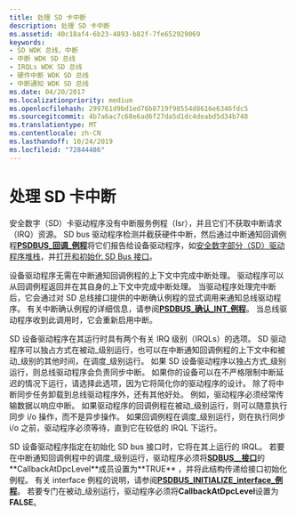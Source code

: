 ```yaml
---
title: 处理 SD 卡中断
description: 处理 SD 卡中断
ms.assetid: 40c18af4-6b23-4893-b82f-7fe652929069
keywords:
- SD WDK 总线，中断
- 中断 WDK SD 总线
- IRQLs WDK SD 总线
- 硬件中断 WDK SD 总线
- 中断通知 WDK SD 总线
ms.date: 04/20/2017
ms.localizationpriority: medium
ms.openlocfilehash: 299761d9bd1ed76b8719f98554d8616e6346fdc5
ms.sourcegitcommit: 4b7a6ac7c68e6ad6f27da5d1dc4deabd5d34b748
ms.translationtype: MT
ms.contentlocale: zh-CN
ms.lasthandoff: 10/24/2019
ms.locfileid: "72844486"
---
```

# <a name="handling-sd-card-interrupts"></a>处理 SD 卡中断


安全数字（SD）卡驱动程序没有中断服务例程（Isr），并且它们不获取中断请求（IRQ）资源。 SD bus 驱动程序检测并截获硬件中断，然后通过中断通知回调例程[**PSDBUS\_回调\_例程**](https://docs.microsoft.com/windows-hardware/drivers/ddi/ntddsd/nc-ntddsd-sdbus_callback_routine)将它们报告给设备驱动程序，如[安全数字部分（SD）驱动程序堆栈](https://docs.microsoft.com/windows-hardware/drivers/sd/sd-card-driver-stack)，并[打开和初始化 SD Bus 接口](https://docs.microsoft.com/windows-hardware/drivers/sd/opening--initializing-and-closing-an-sd-card-bus-interface)。

设备驱动程序无需在中断通知回调例程的上下文中完成中断处理。 驱动程序可以从回调例程返回并在其自身的上下文中完成中断处理。 当驱动程序处理完中断后，它会通过对 SD 总线接口提供的中断确认例程的显式调用来通知总线驱动程序。 有关中断确认例程的详细信息，请参阅[**PSDBUS\_确认\_INT\_例程**](https://docs.microsoft.com/windows-hardware/drivers/ddi/ntddsd/nc-ntddsd-psdbus_acknowledge_int_routine)。 当总线驱动程序收到此调用时，它会重新启用中断。

SD 设备驱动程序在其运行时具有两个有关 IRQ 级别（IRQLs）的选项。 SD 驱动程序可以独占方式在被动\_级别运行，也可以在中断通知回调例程的上下文中和被动\_级别的其他时间，在调度\_级别运行。 如果 SD 设备驱动程序以独占方式\_级别运行，则总线驱动程序会负责同步中断。 如果你的设备可以在不严格限制中断延迟的情况下运行，请选择此选项，因为它将简化你的驱动程序的设计。 除了将中断同步任务卸载到总线驱动程序外，还有其他好处。 例如，驱动程序必须经常传输数据以响应中断。 如果驱动程序的回调例程在被动\_级别运行，则可以随意执行同步 i/o 操作，而不是异步操作。 如果回调例程在调度\_级别运行，则在执行同步 i/o 之前，驱动程序必须等待，直到它在较低的 IRQL 下运行。

SD 设备驱动程序指定在初始化 SD bus 接口时，它将在其上运行的 IRQL。 若要在中断通知回调例程中的调度\_级别运行，驱动程序必须将[**SDBUS\_\_接口**](https://docs.microsoft.com/previous-versions/windows/hardware/drivers/ff537919(v=vs.85))的**CallbackAtDpcLevel**成员设置为**TRUE** ，并将此结构传递给接口初始化例程。 有关 interface 例程的说明，请参阅[**PSDBUS\_INITIALIZE\_interface\_例程**](https://docs.microsoft.com/windows-hardware/drivers/ddi/ntddsd/nc-ntddsd-psdbus_initialize_interface_routine)。 若要专门在被动\_级别运行，驱动程序必须将**CallbackAtDpcLevel**设置为**FALSE**。

 

 




